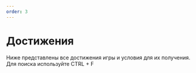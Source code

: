 ```yaml
---
order: 3
---
```


# Достижения

Ниже представлены все достижения игры и условия для их получения.  
Для поиска используйте CTRL + F

<n-list bordered>
    <n-list-item v-for="item in achievementList" :key="item.title">
      <template #prefix>
      <div style="display: flex; align-items: center;">
        <n-avatar
          size="large"
          :src="item.imagePath"
          preview-disabled
        />
        </div>
      </template>
      <n-thing :title="item.title" :description="item.description" />
    </n-list-item>
  </n-list>

<script setup lang="ts">
import {NList, NListItem, NAvatar, NThing} from 'naive-ui';

const achievementList = [
  { 
    imagePath: '/images/achievements/2b585e50fc2a9b65286e42c447e4b4165f31334c.jpg',
    title: 'Для себя',
    description: 'Соберите 1 гектар урожая с помощью помощников ИИ или без них.'
  },
  {
    imagePath: '/images/achievements/eaaf21d9a35a72d0ac64169d327b62ce34c9ec10.jpg',
    title: 'Я читаю Шекспира и всё такое',
    description: 'Обработайте 1 гектар почвы с помощью помощников ИИ или без них.'
  },
  {
    imagePath: '/images/achievements/5bf657917dbac46a318c7ea8e356523ec1ba6c60.jpg',
    title: 'Вот пень',
    description: 'Срубить 1 дерево на принадлежащей земле.'
  },
  {
    imagePath: '/images/achievements/5fac284c966a43d045c8f49497156f97536dbf56.jpg',
    title: 'Подкормим растения',
    description: 'Удобрить 1 гектар почвы с помощью помощников ИИ или без них.'
  },
  {
    imagePath: '/images/achievements/4761e34b7db8df9df4386ff49cdccd66a77dedb2.jpg',
    title: 'Помоги мне помочь тебе',
    description: 'Завершить 1 контракт.'
  },
  {
    imagePath: '/images/achievements/9ca903400c47edd5d2584e2783ee221f4f90f1e9.jpg',
    title: 'Это лишь начало',
    description: 'Сыграйте 10 часов в одном сохранении.'
  },
  {
    imagePath: '/images/achievements/c5013ae8e984f51538ed2b57e575c6b2db9dfde0.jpg',
    title: 'Чуть посыплем',
    description: 'Засейте 1 гектар почвы с помощниками ИИ или без них.'
  },
  {
    imagePath: '/images/achievements/aa871ca541727752ad73d6c12bf549d542db65d3.jpg',
    title: 'Само отвалилось',
    description: 'Отремонтировать транспортное средство или орудие.'
  },
  {
    imagePath: '/images/achievements/d47d3c51ee954c2263f434eb75a4d6ddeff12793.jpg',
    title: 'Никогда не поздно заняться фермерством',
    description: 'Загрузите сохраненную игру, в которую не играли год. '
  },
  {
    imagePath: '/images/achievements/b736f9b3b0256f889826fc1e20626170a3c3f3a6.jpg',
    title: 'Тяжкий труд вознаграждается',
    description: 'Иметь 10.000.000 денег в любой валюте.'
  },
  {
    imagePath: '/images/achievements/a21b6719f2bf2e363e3ba54028f0922631fcd0df.jpg',
    title: 'Медосбор',
    description: 'Разместите 15 ульев.'
  },
  {
    imagePath: '/images/achievements/fd69d9856de1ad2621a5f04f29dc26165a70547f.jpg',
    title: 'Повышаем передачу',
    description: 'Приобретите и владейте 15 транспортными средствами.'
  },
  {
    imagePath: '/images/achievements/465a991606eddd8a678b7ea8498ac75159814f49.jpg',
    title: 'Земля кончилась',
    description: 'Купите 20 зданий или элементов фермы. '
  },
  {
    imagePath: '/images/achievements/c5f5d9497fb2f9cf590b11a630e2318f078f7a58.jpg',
    title: 'Ко-ко-ко!',
    description: 'Вывести 100 цыплят.'
  },
  {
    imagePath: '/images/achievements/d4b6aa843f358346d3bfd160058356e38e6636b7.jpg',
    title: 'Стадо коров',
    description: 'Разведите 30 коров.'
  },
  {
    imagePath: '/images/achievements/132da718033f34754b82bb534ed541870125ff5a.jpg',
    title: 'Три поросёнка...',
    description: 'Разведите 50 свиней.'
  },
  {
    imagePath: '/images/achievements/5a838cf748939d1580050cb47ac6ce06d76ebbd8.jpg',
    title: 'Пушистики',
    description: 'Разведите 30 овец.'
  },
  {
    imagePath: '/images/achievements/583476a60bf0e8da5099b173630d9282a559a751.jpg',
    title: 'Поездка',
    description: 'Проехать 100 км на машине.'
  },
  {
    imagePath: '/images/achievements/c3175fd9a3661effdfc9e116586055e26cfb8bea.jpg',
    title: 'Больше 9000!',
    description: 'Соберите все 25 фермерских шаров (предметы коллекционирования) на Хутан Пантее. '
  },
  {
    imagePath: '/images/achievements/90594d84c9f7f35b32feeed3a2e5d6c8116e48ee.jpg',
    title: 'Тутти-Фрутти',
    description: 'Соберите все 50 золотых яблок (предметы коллекционирования) на Зеленке.'
  },
  {
    imagePath: '/images/achievements/d861be69a08c29cb9976965a87ffbf226727cddd.jpg',
    title: 'Расти',
    description: 'Соберите все 25 деталей (предметов коллекционирования) в Ривербенд-Спрингс.'
  },
  {
    imagePath: '/images/achievements/b8d91b9ea465640f5ef1cc0f65bab3cf1664d556.jpg',
    title: 'Хлопковые тюки',
    description: 'Продайте в общей сложности 40 тюков хлопка за один сеанс (достижение по-прежнему имеет ошибки, как и в FS22). Незавершенные тюки считаются не менее 10%.'
  },
  {
    imagePath: '/images/achievements/24f0723e281dce343beeacf6e88fb228b0516887.jpg',
    title: 'Высокая культивация',
    description: 'Обработайте 100 гектаров почвы с помощью помощников ИИ или без них.'
  },
  {
    imagePath: '/images/achievements/907ec98bab631fb3845a2b48e103638e4203e85f.jpg',
    title: 'Под самый корешок',
    description: 'Срубить 25 деревьев на принадлежащей земле.'
  },
  {
    imagePath: '/images/achievements/fcc8705e12af339308f1f71d73d42b8b13609bd5.jpg',
    title: 'Всем изюма',
    description: 'Продать 85.000 л. винограда.'
  },
  {
    imagePath: '/images/achievements/5cc169c3216e4ba9f348d446b191b15462b9117f.jpg',
    title: 'Европейская олива',
    description: 'Продать 60.000 л. оливок.'
  },
  {
    imagePath: '/images/achievements/6638bc5977fd72f1e803511c5ee2b646433f5962.jpg',
    title: 'Оригинальное зерно',
    description: 'Продам 500.000 л. сорго.'
  },
  {
    imagePath: '/images/achievements/5e30f038b57943667a35ad1354001a26144e15b0.jpg',
    title: 'Катящиеся камни',
    description: 'Продать любое количество камней (сборщик камней). Размещаемые камнедробилки также работают.'
  },
  {
    imagePath: '/images/achievements/1fadc410ae97730cf328e0faba4f5a8ff999b6e9.jpg',
    title: 'Пожирней и погуще',
    description: 'Удобрить 100 гектаров почвы с помощников ИИ или без них.'
  },
  {
    imagePath: '/images/achievements/5a7780a7f0d1baf9e4512c4cc377147f99a0a6e3.jpg',
    title: 'Крупный поставщик',
    description: 'Соберите 100 гектаров урожая с помощью помощников ИИ или без них.'
  },
  {
    imagePath: '/images/achievements/bb496974b428b431d85431ec2e310581b2d24f8c.jpg',
    title: 'Але-оп!',
    description: 'Попрыгать на лошади.'
  },
  {
    imagePath: '/images/achievements/10080eabf698b24ca07e51ae20c550a93c445c64.jpg',
    title: 'Ты не кенгуру',
    description: 'Прыгните с лошадью всего 500 раз.'
  },
  {
    imagePath: '/images/achievements/81ff0dcd737e1e9d0b8085ee73b1ec349bfa7a13.jpg',
    title: 'Чистокровка',
    description: 'Прокатиться на лошадях 50 км.'
  },
  {
    imagePath: '/images/achievements/9a2edcf7e6f1815d608612c641165a3cd8d2031a.jpg',
    title: 'Но!',
    description: 'Полностью покатайтесь на лошади до ее 100% ежедневного пробега.'
  },
  {
    imagePath: '/images/achievements/5e9ed49754942293a041cfb142936c17b054a178.jpg',
    title: 'Помощник А никто не прекращает работу',
    description: 'Завершите 50 контрактов.'
  },
  {
    imagePath: '/images/achievements/1be790e86e147277531bed2db687e36e762aac0b.jpg',
    title: 'Хорошо смазанная машина',
    description: 'Владеть 10 фабриками, купив их или разместив.'
  },
  {
    imagePath: '/images/achievements/3f6eeda385890ef7f9b2be8131b23c9b1425b063.jpg',
    title: 'Транспортный парк',
    description: 'Приобретите и владейте 60 транспортными средствами.'
  },
  {
    imagePath: '/images/achievements/7aecf5ef4c28d01760442cf8f1031051f9de3748.jpg',
    title: 'Это лишь машина для выходных',
    description: 'Приобретите и владейте 30 транспортными средствами.'
  },
  {
    imagePath: '/images/achievements/8ee77a960b5fa7d207fbf227a4c2434022fbab88.jpg',
    title: 'Куда ж без них?',
    description: 'Погладьте свою собаку.'
  },
  {
    imagePath: '/images/achievements/78b2f7d02ced1230be99f729e918d694015de754.jpg',
    title: 'Сеять несложно',
    description: 'Засейте 100 гектаров почвы с помощниками ИИ или без них.'
  },
  {
    imagePath: '/images/achievements/84bd05467e41a4df9420d4d2d921f6b3c59a690e.jpg',
    title: 'Поездка в поле',
    description: 'Проехать 150 км на тракторах.'
  },
  {
    imagePath: '/images/achievements/9aec2622fe422e7cafb1d15f1926170e0b737390.jpg',
    title: 'Дальнобойщик',
    description: 'Проехать 50 км на грузовиках.'
  },
  {
    imagePath: '/images/achievements/00bc7853e90caedd62afce07a4d7d1908b02b997.jpg',
    title: 'Ван Гог',
    description: 'Перекрасить автомобиль.'
  },
  {
    imagePath: '/images/achievements/dc32c2cdebe37f9e36bc0ab723fb73eff6d834bc.jpg',
    title: 'Почини меня',
    description: 'Отремонтируйте транспортные средства или инвентарь 25 раз. Это может быть одно и то же транспортное средство или инструмент. Подержанный транспорт не засчитывается!'
  },
  {
    imagePath: '/images/achievements/eb66a68e1f4e7e097e2801ce8b06fe3ef2a823ee.jpg',
    title: 'Сворачиваемся',
    description: 'Свяжите и оберните 40 тюков травы. Тюки необходимо сбросить.'
  },
];

</script>
